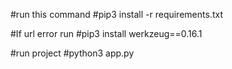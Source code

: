 #run this command
#pip3 install -r requirements.txt

#If url error run 
#pip3 install werkzeug==0.16.1

#run project
#python3 app.py 